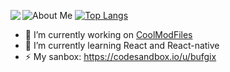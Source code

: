![About Me](https://github.com/bufgix/bufgix/blob/master/ttt(1).gif)
[![Top Langs](https://github-readme-stats.vercel.app/api/top-langs/?username=bufgix&layout=compact)](https://github.com/anuraghazra/github-readme-stats)
<img align="left" src="https://github-readme-stats.vercel.app/api?username=bufgix&show_icons=true">

- 🔭 I’m currently working on [CoolModFiles](https://github.com/orhun/CoolModFiles)
- 🌱 I’m currently learning React and React-native
- ⚡ My sanbox: https://codesandbox.io/u/bufgix

